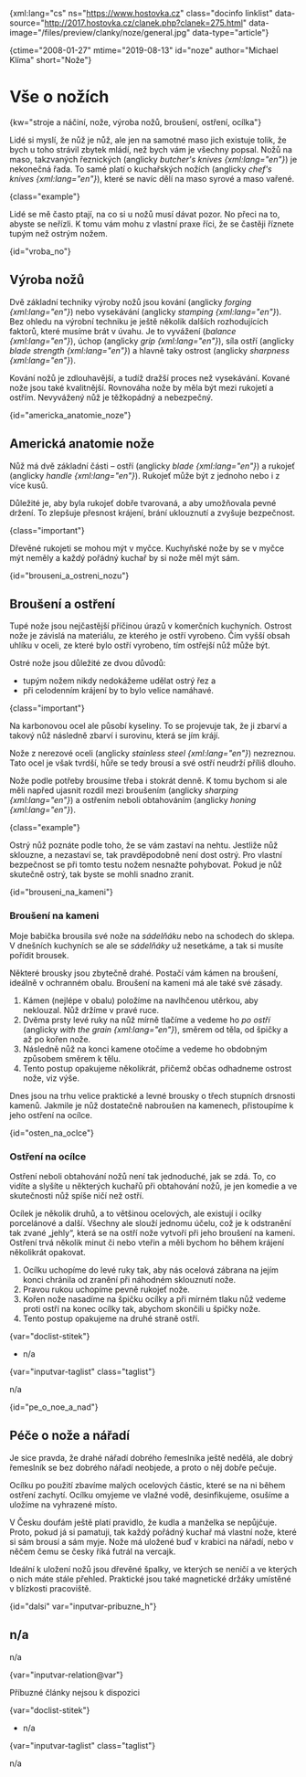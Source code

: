 
{xml:lang="cs" ns="https://www.hostovka.cz" class="docinfo linklist" data-source="http://2017.hostovka.cz/clanek.php?clanek=275.html" data-image="/files/preview/clanky/noze/general.jpg" data-type="article"}

{ctime="2008-01-27" mtime="2019-08-13" id="noze" author="Michael Klíma" short="Nože"}

# Vše o nožích 

{kw="stroje a náčiní, nože, výroba nožů, broušení, ostření, ocílka"}

Lidé si myslí, že nůž je nůž, ale jen na samotné maso jich existuje tolik, že bych u toho strávil zbytek mládí, než bych vám je všechny popsal. Nožů na maso, takzvaných řeznických (anglicky _butcher's knives {xml:lang="en"}_) je nekonečná řada. To samé platí o kuchařských nožích (anglicky _chef's knives {xml:lang="en"}_), které se navíc dělí na maso syrové a maso vařené. 

{class="example"}

Lidé se mě často ptají, na co si u nožů musí dávat pozor. No přeci na to, abyste se neřízli. K tomu vám mohu z vlastní praxe říci, že se častěji říznete tupým než ostrým nožem. 

{id="vroba_no"}

## Výroba nožů 

Dvě základní techniky výroby nožů jsou kování (anglicky _forging {xml:lang="en"}_) nebo vysekávání (anglicky _stamping {xml:lang="en"}_). Bez ohledu na výrobní techniku je ještě několik dalších rozhodujících faktorů, které musíme brát v úvahu. Je to vyvážení (_balance {xml:lang="en"}_), úchop (anglicky _grip {xml:lang="en"}_), síla ostří (anglicky _blade strength {xml:lang="en"}_) a hlavně taky ostrost (anglicky _sharpness {xml:lang="en"}_). 

Kování nožů je zdlouhavější, a tudíž dražší proces než vysekávání. Kované nože jsou také kvalitnější. Rovnováha nože by měla být mezi rukojetí a ostřím. Nevyvážený nůž je těžkopádný a nebezpečný. 

{id="americka\_anatomie\_noze"}

## Americká anatomie nože 

Nůž má dvě základní části – ostří (anglicky _blade {xml:lang="en"}_) a rukojeť (anglicky _handle {xml:lang="en"}_). Rukojeť může být z jednoho nebo i z více kusů. 

Důležité je, aby byla rukojeť dobře tvarovaná, a aby umožňovala pevné držení. To zlepšuje přesnost krájení, brání uklouznutí a zvyšuje bezpečnost. 

{class="important"}

Dřevěné rukojeti se mohou mýt v myčce. Kuchyňské nože by se v myčce mýt neměly a každý pořádný kuchař by si nože měl mýt sám. 

{id="brouseni\_a\_ostreni_nozu"}

## Broušení a ostření 

Tupé nože jsou nejčastější příčinou úrazů v komerčních kuchyních. Ostrost nože je závislá na materiálu, ze kterého je ostří vyrobeno. Čím vyšší obsah uhlíku v oceli, ze které bylo ostří vyrobeno, tím ostřejší nůž může být. 

Ostré nože jsou důležité ze dvou důvodů: 

  * tupým nožem nikdy nedokážeme udělat ostrý řez a 
  * při celodenním krájení by to bylo velice namáhavé. 

{class="important"}

Na karbonovou ocel ale působí kyseliny. To se projevuje tak, že ji zbarví a takový nůž následně zbarví i surovinu, která se jím krájí. 

Nože z nerezové oceli (anglicky _stainless steel {xml:lang="en"}_) nezreznou. Tato ocel je však tvrdší, hůře se tedy brousí a své ostří neudrží příliš dlouho. 

Nože podle potřeby brousíme třeba i stokrát denně. K tomu bychom si ale měli napřed ujasnit rozdíl mezi broušením (anglicky _sharping {xml:lang="en"}_) a ostřením neboli obtahováním (anglicky _honing {xml:lang="en"}_). 

{class="example"}

Ostrý nůž poznáte podle toho, že se vám zastaví na nehtu. Jestliže nůž sklouzne, a nezastaví se, tak pravděpodobně není dost ostrý. Pro vlastní bezpečnost se při tomto testu nožem nesnažte pohybovat. Pokud je nůž skutečně ostrý, tak byste se mohli snadno zranit. 

{id="brouseni\_na\_kameni"}

### Broušení na kameni 

Moje babička brousila své nože na _sádelňáku_ nebo na schodech do sklepa. V dnešních kuchyních se ale se _sádelňáky_ už nesetkáme, a tak si musíte pořídit brousek. 

Některé brousky jsou zbytečně drahé. Postačí vám kámen na broušení, ideálně v ochranném obalu. Broušení na kameni má ale také své zásady. 

  1. Kámen (nejlépe v obalu) položíme na navlhčenou utěrkou, aby neklouzal. Nůž držíme v pravé ruce. 
  2. Dvěma prsty levé ruky na nůž mírně tlačíme a vedeme ho _po ostří_ (anglicky _with the grain {xml:lang="en"}_), směrem od těla, od špičky a až po kořen nože. 
  3. Následně nůž na konci kamene otočíme a vedeme ho obdobným způsobem směrem k tělu. 
  4. Tento postup opakujeme několikrát, přičemž občas odhadneme ostrost nože, viz výše. 

Dnes jsou na trhu velice praktické a levné brousky o třech stupních drsnosti kamenů. Jakmile je nůž dostatečně nabroušen na kamenech, přistoupíme k jeho ostření na ocílce. 

{id="osten\_na\_oclce"}

### Ostření na ocílce 

Ostření neboli obtahování nožů není tak jednoduché, jak se zdá. To, co vidíte a slyšíte u některých kuchařů při obtahování nožů, je jen komedie a ve skutečnosti nůž spíše ničí než ostří. 

Ocílek je několik druhů, a to většinou ocelových, ale existují i ocílky porcelánové a další. Všechny ale slouží jednomu účelu, což je k odstranění tak zvané „jehly“, která se na ostří nože vytvoří při jeho broušení na kameni. Ostření trvá několik minut či nebo vteřin a měli bychom ho během krájení několikrát opakovat. 

  1. Ocílku uchopíme do levé ruky tak, aby nás ocelová zábrana na jejím konci chránila od zranění při náhodném sklouznutí nože. 
  2. Pravou rukou uchopíme pevně rukojeť nože. 
  3. Kořen nože nasadíme na špičku ocílky a při mírném tlaku nůž vedeme proti ostří na konec ocílky tak, abychom skončili u špičky nože. 
  4. Tento postup opakujeme na druhé straně ostří. 

{var="doclist-stitek"}

  * n/a 

{var="inputvar-taglist" class="taglist"}

n/a 

{id="pe\_o\_noe\_a\_nad"}

## Péče o nože a nářadí 

Je sice pravda, že drahé nářadí dobrého řemeslníka ještě nedělá, ale dobrý řemeslník se bez dobrého nářadí neobjede, a proto o něj dobře pečuje. 

Ocílku po použití zbavíme malých ocelových částic, které se na ni během ostření zachytí. Ocílku omyjeme ve vlažné vodě, desinfikujeme, osušíme a uložíme na vyhrazené místo. 

V Česku doufám ještě platí pravidlo, že kudla a manželka se nepůjčuje. Proto, pokud já si pamatuji, tak každý pořádný kuchař má vlastní nože, které si sám brousí a sám myje. Nože má uložené buď v krabici na nářadí, nebo v něčem čemu se česky říká futrál na vercajk. 

Ideální k uložení nožů jsou dřevěné špalky, ve kterých se neničí a ve kterých o nich máte stále přehled. Praktické jsou také magnetické držáky umístěné v blízkosti pracoviště. 

{id="dalsi" var="inputvar-pribuzne_h"}

## n/a 

n/a 

{var="inputvar-relation@var"}

Příbuzné články nejsou k dispozici 

{var="doclist-stitek"}

  * n/a 

{var="inputvar-taglist" class="taglist"}

n/a


